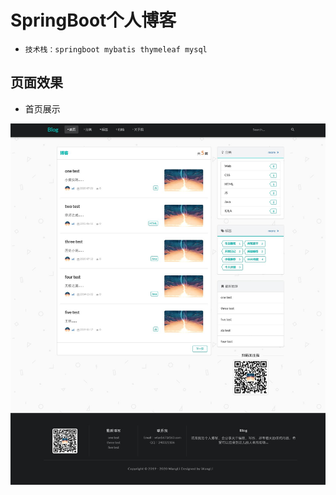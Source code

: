 # SpringBoot个人博客

* `技术栈：springboot mybatis thymeleaf mysql` <br>


## 页面效果

* 首页展示<br>

![images](https://github.com/wang1i/blog/blob/master/images/indexshow.png)
